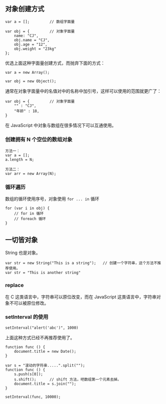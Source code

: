 ## 对象创建方式

    var a = [];         // 数组字面量

    var obj = {         // 对象字面量
        name: "CJ",
        obj.name = "CJ",
        obj.age = "12",
        obj.weight = "23kg"
    };

优选上面这种字面量创建方式，而抛弃下面的方式：

    var a = new Array();

    var obj = new Object();

通常在对象字面量中的名值对中的名称中加引号，这样可以使用的范围就更广了：

    var obj = {         // 对象字面量
        "" : "CJ",
        "年龄" : 18,
    }

在 JavaScript 中对象与数组在很多情况下可以互通使用。

### 创建拥有 N 个空位的数组对象

    方法一：
    var a = [];
    a.length = N;

    方法二：
    var arr = new Array(N);

### 循环遍历
数组的循环使用序号，对象使用 `for ... in` 循环

    for (var i in obj) {
        // for in 循环 
        // foreach 循环
    }

## 一切皆对象
String 也是对象。

    var str = new String("This is a string");   // 创建一个字符串，这个方法不推荐使用。
    var str = "This is another string"

### replace
在 C 这类语言中，字符串可以原位改变，而在 JavaScript 这类语言中，字符串对象不可以被原位修改。

### setInterval 的使用
    
    setInterval("alert('abc')", 1000)

上面这种方式已经不再推荐使用了。

    function func () {
        document.title = new Date();
    }

    var s = "滚动的字符串.....".split("");
    function func () {
        s.push(s[0]);
        s.shift();      // shift 方法，吧数组第一个元素去掉。
        document.title = s.join("");
    }

    setInterval(func, 10000);

    
